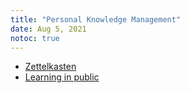 ```yaml
---
title: "Personal Knowledge Management"
date: Aug 5, 2021
notoc: true
---
```


- [Zettelkasten](notes/zettelkasten.md)
- [Learning in public](notes/learning-in-public.md)